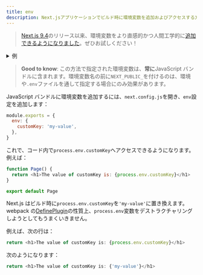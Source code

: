 ```yaml
---
title: env
description: Next.jsアプリケーションでビルド時に環境変数を追加およびアクセスする方法を学びましょう。
---
```


> [Next.js 9.4](https://nextjs.org/blog/next-9-4)のリリース以来、環境変数をより直感的かつ人間工学的に[追加できるようになりました](/docs/app-router/building-your-application/configuring/environment-variables)。ぜひお試しください！

<details>
  <summary>例</summary>
	<div>
  <a href="https://github.com/vercel/next.js/tree/canary/examples/with-env-from-next-config-js">With env</a>
	</div>
</details>

> **Good to know**: この方法で指定された環境変数は、**常に**JavaScript バンドルに含まれます。環境変数名の前に`NEXT_PUBLIC_`を付けるのは、環境や`.env`ファイルを通して指定する場合にのみ効果があります。

JavaScript バンドルに環境変数を追加するには、`next.config.js`を開き、`env`設定を追加します：

```js title="next.config.js"
module.exports = {
  env: {
    customKey: 'my-value',
  },
}
```

これで、コード内で`process.env.customKey`へアクセスできるようになります。例えば：

```js
function Page() {
  return <h1>The value of customKey is: {process.env.customKey}</h1>
}

export default Page
```

Next.js はビルド時に`process.env.customKey`を`'my-value'`に置き換えます。webpack の[DefinePlugin](https://webpack.js.org/plugins/define-plugin/)の性質上、`process.env`変数をデストラクチャリングしようとしてもうまくいきません。

例えば、次の行は：

```js
return <h1>The value of customKey is: {process.env.customKey}</h1>
```

次のようになります：

```js
return <h1>The value of customKey is: {'my-value'}</h1>
```
